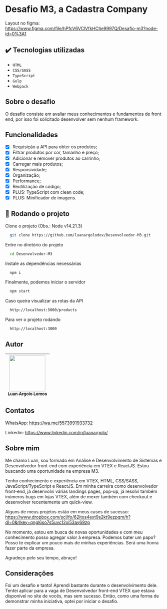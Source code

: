 # Desafio M3, a Cadastra Company

Layout no figma: https://www.figma.com/file/hPfcV6VClVfkHCtje9997Q/Desafio-m3?node-id=0%3A1

## ✔️ Tecnologias utilizadas

- `HTML`
- `CSS/SASS`
- `TypeScript`
- `Gulp`
- `Webpack`

## Sobre o desafio

O desafio consiste em avaliar meus conhecimentos e fundamentos de front end, por isso foi solicitado desenvolver sem nenhum framework.

## Funcionalidades

- [x] Requisição a API para obter os produtos;
- [x] Filtrar produtos por cor, tamanho e preço;
- [x] Adicionar e remover produtos ao carrinho;
- [x] Carregar mais produtos;
- [x] Responsividade;
- [x] Organização;
- [x] Performance;
- [x] Reutilização de código;
- [x] PLUS: TypeScript com clean code;
- [x] PLUS: Minificador de imagens.

## 📁 Rodando o projeto

Clone o projeto (Obs.: Node v14.21.3)

```bash
  git clone https://github.com/luanargolodev/Desenvolvedor-M3.git
```

Entre no diretório do projeto

```bash
  cd Desenvolvedor-M3
```

Instale as dependências necessárias

```bash
  npm i
```

Finalmente, podemos iniciar o servidor

```bash
  npm start
```

Caso queira visualizar as rotas da API

```bash
  http://localhost:5000/products
```

Para ver o projeto rodando

```bash
  http://localhost:3000
```

## Autor

| [<img src="https://avatars.githubusercontent.com/u/10791688?v=4" width=115><br><sub>Luan Argolo Lemos</sub>](https://github.com/luanargolodev)
| :---:

## Contatos

WhatsApp: https://wa.me/5573991933732

Linkedin: https://www.linkedin.com/in/luanargolo/

## Sobre mim

Me chamo Luan, sou formado em Análise e Desenvolvimento de Sistemas e Desenvolvedor front-end com experiência em VTEX e ReactJS.
Estou buscando uma oportunidade na empresa M3.

Tenho conhecimento e experiência em VTEX, HTML, CSS/SASS, JavaScript/TypeScript e ReactJS.
Em minha carreira como desenvolvedor front-end, já desenvolvi várias landings pages, pop-up, já resolvi também inúmeros bugs em lojas VTEX, além de mexer também com checkout e desenvolver recentemente um quick-view.

Alguns de meus projetos estão em meus cases de sucesso: https://www.dropbox.com/scl/fo/62itos4ext9s2kt9ezpqm/h?dl=0&rlkey=qngl6so7s5uvc12xi53ay69zp

No momento, estou em busca de novas oportunidades e com meu conhecimento posso agregar valor à empresa. Podemos bater um papo? Posso te explicar um pouco mais de minhas experiências.
Será uma honra fazer parte da empresa.

Agradeço pelo seu tempo, abraço!

## Considerações

Foi um desafio e tanto! Aprendi bastante durante o desenvolvimento dele.
Tentei aplicar para a vaga de Desenvolvedor front-end VTEX que estava disponível no site de vocês, mas sem sucesso.
Então, como uma forma de demonstrar minha iniciativa, optei por iniciar o desafio.
